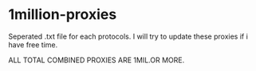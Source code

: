 # 1million-proxies
Seperated .txt file for each protocols. I will try to update these proxies if i have free time.

ALL TOTAL COMBINED PROXIES ARE 1MIL.OR MORE.
